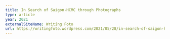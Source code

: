 ```yaml
---
title: In Search of Saigon-HCMC through Photographs
type: article
year: 2021
externalSiteName: Writing Foto
url: https://writingfoto.wordpress.com/2021/05/28/in-search-of-saigon-hcmc-through-photographs/
---
```


